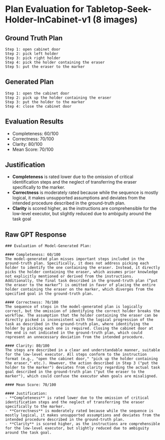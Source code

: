 # Plan Evaluation for Tabletop-Seek-Holder-InCabinet-v1 (8 images)

## Ground Truth Plan
```
Step 1: open cabinet door
Step 2: pick left holder
Step 3: pick right holder
Step 4: pick the holder containing the eraser
Step 5: put the eraser to the marker
```

## Generated Plan
```
Step 1: open the cabinet door
Step 2: pick up the holder containing the eraser
Step 3: put the holder to the marker
Step 4: close the cabinet door
```

## Evaluation Results
- Completeness: 60/100
- Correctness: 70/100
- Clarity: 80/100
- Mean Score: 70/100

## Justification
- **Completeness** is rated lower due to the omission of critical identification steps and the neglect of transferring the eraser specifically to the marker.
- **Correctness** is moderately rated because while the sequence is mostly logical, it makes unsupported assumptions and deviates from the intended procedure described in the ground-truth plan.
- **Clarity** is scored higher, as the instructions are comprehensible for the low-level executor, but slightly reduced due to ambiguity around the task goal

## Raw GPT Response
```
### Evaluation of Model-Generated Plan:

#### Completeness: 60/100  
The model-generated plan misses important steps included in the ground-truth plan. Specifically, it does not address picking each holder to identify the one containing the eraser. Instead, it directly picks the holder containing the eraser, which assumes prior knowledge not explicitly mentioned or derived from the instructions. Additionally, the final task described in the ground-truth plan (“put the eraser to the marker”) is omitted in favor of placing the entire holder containing the eraser on the marker, which diverges from the specified goal in the ground-truth plan. 

#### Correctness: 70/100  
The sequence of steps in the model-generated plan is logically correct, but the omission of identifying the correct holder breaks the workflow. The assumption that the holder containing the eraser can be directly picked is inconsistent with the logical progression of the task as described in the ground-truth plan, where identifying the holder by picking each one is required. Closing the cabinet door at the end is not indicated in the ground-truth plan, which could represent an unnecessary deviation from the intended procedure. 

#### Clarity: 80/100  
The steps are described in a clear and understandable manner, suitable for the low-level executor. All steps conform to the instruction format (e.g., "open the cabinet door," "pick up the holder containing the eraser," etc.). However, the action described in Step 3 ("put the holder to the marker") deviates from clarity regarding the actual task goal described in the ground-truth plan ("put the eraser to the marker"), which could confuse the executor when goals are misaligned.

#### Mean Score: 70/100  

#### Justification:
- **Completeness** is rated lower due to the omission of critical identification steps and the neglect of transferring the eraser specifically to the marker.
- **Correctness** is moderately rated because while the sequence is mostly logical, it makes unsupported assumptions and deviates from the intended procedure described in the ground-truth plan.
- **Clarity** is scored higher, as the instructions are comprehensible for the low-level executor, but slightly reduced due to ambiguity around the task goal.
```
